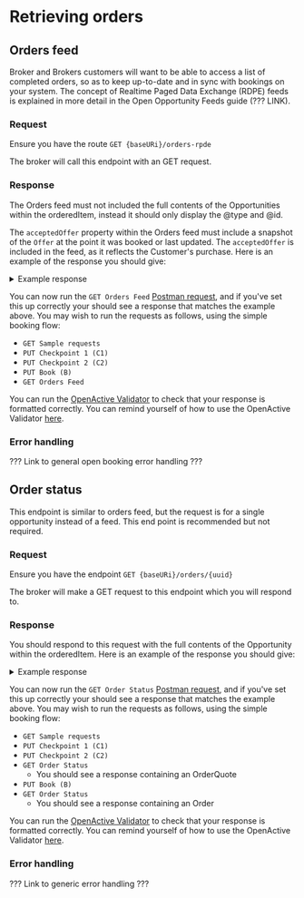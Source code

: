 # Retrieving orders

## Orders feed

Broker and Brokers customers will want to be able to access a list of completed orders, so as to keep up-to-date and in sync with bookings on your system. The concept of Realtime Paged Data Exchange (RDPE) feeds is explained in more detail in the Open Opportunity Feeds guide (??? LINK).

### Request

Ensure you have the route  `GET {baseURi}/orders-rpde`

The broker will call this endpoint with an GET request.

### Response

The Orders feed must not included the full contents of the Opportunities within the orderedItem, instead it should only display the @type and @id.

The `acceptedOffer` property within the Orders feed must include a snapshot of the `Offer` at the point it was booked or last updated. The `acceptedOffer` is included in the feed, as it reflects the Customer's purchase. Here is an example of the response you should give:

<details>

<summary>Example response</summary>

```
{
  "next": "https://example.com/api/orders-rpde?afterTimestamp=1521565719&afterId=e11429ea-467f-4270-ab62-e47368996fe8",
  "items": [
    {
      "state": "updated",
      "kind": "Order",
      "@id": "e11429ea-467f-4270-ab62-e47368996fe8",
      "modified": 1521565719,
      "data": {
        "@context": "https://openactive.io/",
        "@type": "Order",
        "@id": "https://example.com/api/orders/e11429ea-467f-4270-ab62-e47368996fe8",
        "identifier": "e11429ea-467f-4270-ab62-e47368996fe8",
        "orderedItem": [
          {
            "@type": "OrderItem",
            "@id": "https://example.com/api/orders/e11429ea-467f-4270-ab62-e47368996fe8#/orderedItem/1234",
            "orderItemStatus": "https://openactive.io/OrderItemConfirmed",
            "unitTaxSpecification": [
              {
                "@type": "TaxChargeSpecification",
                "name": "VAT at 20%",
                "price": 1,
                "priceCurrency": "GBP",
                "rate": 0.2
              }
            ],
            "acceptedOffer": {
              "@type": "Offer",
              "@id": "https://example.com/events/452#/offers/878",
              "description": "Winger space for Speedball.",
              "name": "Speedball winger position",
              "price": 10,
              "priceCurrency": "GBP",
              "validFromBeforeStartDate": "P6D",
              "allowCustomerCancellationFullRefund": true,
              "latestCancellationBeforeStartDate": "P1D"
            },
            "orderedItem": {
              "@type": "ScheduledSession",
              "@id": "https://example.com/events/452/subEvents/132"
            },
            "accessPass": [
              {
                "@type": "Barcode",
                "text": "0123456789"
              }
            ]
          }
        ],
        "totalPaymentDue": {
          "@type": "PriceSpecification",
          "price": 5,
          "priceCurrency": "GBP"
        },
        "totalPaymentTax": [
          {
            "@type": "TaxChargeSpecification",
            "name": "VAT at 20%",
            "price": 1,
            "priceCurrency": "GBP",
            "rate": 0.2
          }
        ]
      }
    }
  ]
}
```

</details>

You can now run the `GET Orders Feed` [Postman request](https://documenter.getpostman.com/view/21015180/Uz5DqdCf), and if you've set this up correctly your should see a response that matches the example above. You may wish to run the requests as follows, using the simple booking flow:&#x20;

* `GET Sample requests`
* `PUT Checkpoint 1 (C1)`
* `PUT Checkpoint 2 (C2)`
* `PUT Book (B)`
* `GET Orders Feed`

You can run the [OpenActive Validator](https://validator.openactive.io/) to check that your response is formatted correctly. You can remind yourself of how to use the OpenActive Validator [here](../../getting-started/tools-and-resources/#openactive-validator). &#x20;

### Error handling

??? Link to general open booking error handling ???

## Order status

This endpoint is similar to orders feed, but the request is for a single opportunity instead of a feed. This end point is recommended but not required.

### Request

Ensure you have the endpoint `GET {baseURi}/orders/{uuid}`

The broker will make a GET request to this endpoint which you will respond to.

### Response

You should respond to this request with the full contents of the Opportunity within the orderedItem. Here is an example of the response you should give:

<details>

<summary>Example response</summary>

```
{
  "@context": "https://openactive.io/",
  "@type": "Order",
  "@id": "https://example.com/api/orders/e11429ea-467f-4270-ab62-e47368996fe8",
  "brokerRole": "https://openactive.io/AgentBroker",
  "broker": {
    "@type": "Organization",
    "name": "MyFitnessApp",
    "url": "https://myfitnessapp.example.com",
    "description": "A fitness app for all the community",
    "logo": {
      "@type": "ImageObject",
      "url": "http://data.myfitnessapp.org.uk/images/logo.png"
    },
    "address": {
      "@type": "PostalAddress",
      "streetAddress": "Alan Peacock Way",
      "addressLocality": "Village East",
      "addressRegion": "Middlesbrough",
      "postalCode": "TS4 3AE",
      "addressCountry": "GB"
    }
  },
  "customer": {
    "@type": "Person",
    "email": "geoffcapes@example.com",
    "telephone": "020 811 8055",
    "givenName": "Geoff",
    "familyName": "Capes"
  },
  "seller": {
    "@type": "Organization",
    "@id": "https://example.com/api/organisations/123",
    "identifier": "CRUOZWJ1",
    "name": "Better",
    "taxMode": "https://openactive.io/TaxGross",
    "legalName": "Greenwich Leisure Limited",
    "description": "A charitable social enterprise for all the community",
    "url": "https://www.better.org.uk",
    "logo": {
      "@type": "ImageObject",
      "url": "http://data.better.org.uk/images/logo.png"
    },
    "telephone": "020 3457 8700",
    "email": "customerservices@gll.org",
    "vatID": "GB 789 1234 56",
    "address": {
      "@type": "PostalAddress",
      "streetAddress": "Alan Peacock Way",
      "addressLocality": "Village East",
      "addressRegion": "Middlesbrough",
      "postalCode": "TS4 3AE",
      "addressCountry": "GB"
    },
    "termsOfService": [
      {
        "@type": "PrivacyPolicy",
        "name": "Privacy Policy",
        "url": "https://example.com/privacy-policy",
        "requiresExplicitConsent": false
      },
      {
        "@type": "TermsOfUse",
        "name": "Terms and Conditions",
        "url": "https://example.com/terms-and-conditions",
        "dateModified": "2019-04-16T20:31:13Z",
        "requiresExplicitConsent": true
      }
    ]
  },
  "bookingService": {
    "@type": "BookingService",
    "name": "Playwaze",
    "url": "http://www.playwaze.com",
    "termsOfService": [
      {
        "@type": "Terms",
        "name": "Terms of Service",
        "url": "https://brokerexample.com/terms.html",
        "requiresExplicitConsent": false
      }
    ]
  },
  "orderedItem": [
    {
      "@type": "OrderItem",
      "@id": "https://example.com/api/orders/e11429ea-467f-4270-ab62-e47368996fe8#/orderedItem/1234",
      "orderItemStatus": "https://openactive.io/OrderItemConfirmed",
      "unitTaxSpecification": [
        {
          "@type": "TaxChargeSpecification",
          "name": "VAT at 20%",
          "price": 1,
          "priceCurrency": "GBP",
          "rate": 0.2
        }
      ],
      "acceptedOffer": {
        "@type": "Offer",
        "@id": "https://example.com/events/452#/offers/878",
        "description": "Winger space for Speedball.",
        "name": "Speedball winger position",
        "price": 10,
        "priceCurrency": "GBP",
        "validFromBeforeStartDate": "P6D",
        "allowCustomerCancellationFullRefund": true,
        "latestCancellationBeforeStartDate": "P1D"
      },
      "orderedItem": {
        "@type": "ScheduledSession",
        "@id": "https://example.com/events/452/subEvents/132",
        "identifier": 123,
        "eventStatus": "https://schema.org/EventScheduled",
        "startDate": "2018-10-30T11:00:00Z",
        "endDate": "2018-10-30T12:00:00Z",
        "duration": "PT1H",
        "superEvent": {
          "@type": "SessionSeries",
          "@id": "https://api.example.com/events/452",
          "name": "Bodypump",
          "activity": [
            {
              "type": "Concept",
              "id": "https://openactive.io/activity-list#5e78bcbe-36db-425a-9064-bf96d09cc351",
              "prefLabel": "Bodypump™",
              "inScheme": "https://openactive.io/activity-list"
            }
          ],
          "url": "https://example.com/events/452",
          "location": {
            "@type": "Place",
            "url": "https://www.everyoneactive.com/centres/Middlesbrough-Sports-Village",
            "name": "Middlesbrough Sports Village",
            "identifier": "0140",
            "address": {
              "@type": "PostalAddress",
              "streetAddress": "Alan Peacock Way",
              "addressLocality": "Village East",
              "addressRegion": "Middlesbrough",
              "postalCode": "TS4 3AE",
              "addressCountry": "GB"
            },
            "geo": {
              "@type": "GeoCoordinates",
              "latitude": 54.543964,
              "longitude": -1.20978500000001
            }
          }
        }
      },
      "accessPass": [
        {
          "@type": "Barcode",
          "text": "0123456789"
        }
      ]
    }
  ],
  "totalPaymentDue": {
    "@type": "PriceSpecification",
    "price": 5,
    "priceCurrency": "GBP"
  },
  "totalPaymentTax": [
    {
      "@type": "TaxChargeSpecification",
      "name": "VAT at 20%",
      "price": 1,
      "priceCurrency": "GBP",
      "rate": 0.2
    }
  ],
  "payment": {
    "@type": "Payment",
    "name": "AcmeBroker Points",
    "identifier": "1234567890npduy2f"
  }
}
```

</details>

You can now run the `GET Order Status` [Postman request](https://documenter.getpostman.com/view/21015180/Uz5DqdCf), and if you've set this up correctly your should see a response that matches the example above. You may wish to run the requests as follows, using the simple booking flow:&#x20;

* `GET Sample requests`
* `PUT Checkpoint 1 (C1)`
* `PUT Checkpoint 2 (C2)`
* `GET Order Status`
  * You should see a response containing an OrderQuote
* `PUT Book (B)`
* `GET Order Status`
  * You should see a response containing an Order

You can run the [OpenActive Validator](https://validator.openactive.io/) to check that your response is formatted correctly. You can remind yourself of how to use the OpenActive Validator [here](../../getting-started/tools-and-resources/#openactive-validator). &#x20;

### Error handling

??? Link to generic error handling ???
